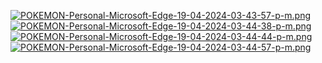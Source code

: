 [![POKEMON-Personal-Microsoft-Edge-19-04-2024-03-43-57-p-m.png](https://i.postimg.cc/zX8V3czJ/POKEMON-Personal-Microsoft-Edge-19-04-2024-03-43-57-p-m.png)](https://postimg.cc/Hjvph38K)
[![POKEMON-Personal-Microsoft-Edge-19-04-2024-03-44-38-p-m.png](https://i.postimg.cc/W1f3WpM3/POKEMON-Personal-Microsoft-Edge-19-04-2024-03-44-38-p-m.png)](https://postimg.cc/VJnm58ZQ)
[![POKEMON-Personal-Microsoft-Edge-19-04-2024-03-44-44-p-m.png](https://i.postimg.cc/m2jh9yk7/POKEMON-Personal-Microsoft-Edge-19-04-2024-03-44-44-p-m.png)](https://postimg.cc/3dyK5pgw)
[![POKEMON-Personal-Microsoft-Edge-19-04-2024-03-44-57-p-m.png](https://i.postimg.cc/4x3yQHHq/POKEMON-Personal-Microsoft-Edge-19-04-2024-03-44-57-p-m.png)](https://postimg.cc/MvhzWTDm)
